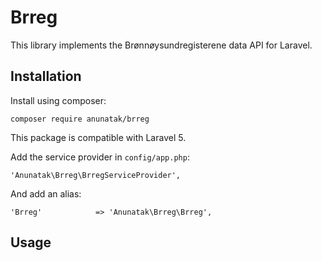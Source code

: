 # Brreg

This library implements the Brønnøysundregisterene data API for Laravel.

Installation
------------

Install using composer:

    composer require anunatak/brreg

This package is compatible with Laravel 5.

Add the service provider in `config/app.php`:

    'Anunatak\Brreg\BrregServiceProvider',

And add an alias:

    'Brreg'            => 'Anunatak\Brreg\Brreg',
    
Usage
-----

